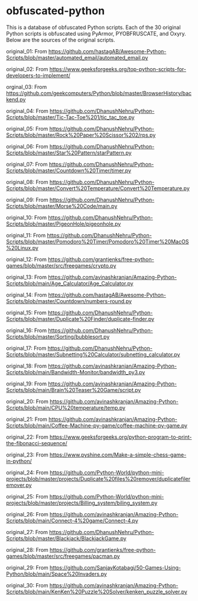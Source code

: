 # obfuscated-python

This is a database of obfuscated Python scripts. Each of the 30 original Python scripts is obfuscated using PyArmor, PYOBFRUSCATE, and Oxyry. Below are the sources of the original scripts. 

original_01: From https://github.com/hastagAB/Awesome-Python-Scripts/blob/master/automated_email/automated_email.py

original_02: From https://www.geeksforgeeks.org/top-python-scripts-for-developers-to-implement/ 

orginal_03: From https://github.com/geekcomputers/Python/blob/master/BrowserHistory/backend.py 

original_04: From https://github.com/DhanushNehru/Python-Scripts/blob/master/Tic-Tac-Toe%201/tic_tac_toe.py 

original_05: From https://github.com/DhanushNehru/Python-Scripts/blob/master/Rock%20Paper%20Scissor%202/rps.py

original_06: From https://github.com/DhanushNehru/Python-Scripts/blob/master/Star%20Pattern/starPattern.py

original_07: From https://github.com/DhanushNehru/Python-Scripts/blob/master/Countdown%20Timer/timer.py

original_08: From https://github.com/DhanushNehru/Python-Scripts/blob/master/Convert%20Temperature/Convert%20Temperature.py

original_09: From https://github.com/DhanushNehru/Python-Scripts/blob/master/Morse%20Code/main.py

original_10: From https://github.com/DhanushNehru/Python-Scripts/blob/master/PigeonHole/pigeonhole.py

original_11: From https://github.com/DhanushNehru/Python-Scripts/blob/master/Pomodoro%20Timer/Pomodoro%20Timer%20MacOS%20Linux.py

original_12: From https://github.com/grantjenks/free-python-games/blob/master/src/freegames/crypto.py

original_13: From https://github.com/avinashkranjan/Amazing-Python-Scripts/blob/main/Age_Calculator/Age_Calculator.py

original_14: From https://github.com/hastagAB/Awesome-Python-Scripts/blob/master/Countdown/numbers-round.py

original_15: From https://github.com/DhanushNehru/Python-Scripts/blob/master/Duplicate%20Finder/duplicate-finder.py 

original_16: From https://github.com/DhanushNehru/Python-Scripts/blob/master/Sorting/bubblesort.py 

original_17: From https://github.com/DhanushNehru/Python-Scripts/blob/master/Subnetting%20Calculator/subnetting_calculator.py

original_18: From https://github.com/avinashkranjan/Amazing-Python-Scripts/blob/main/Bandwidth-Monitor/bandwidth_py3.py

original_19: From https://github.com/avinashkranjan/Amazing-Python-Scripts/blob/main/Brain%20Teaser%20Game/script.py

original_20: From https://github.com/avinashkranjan/Amazing-Python-Scripts/blob/main/CPU%20temperature/temp.py

original_21: From https://github.com/avinashkranjan/Amazing-Python-Scripts/blob/main/Coffee-Machine-py-game/coffee-machine-py-game.py

original_22: From https://www.geeksforgeeks.org/python-program-to-print-the-fibonacci-sequence/ 

original_23: From https://www.pyshine.com/Make-a-simple-chess-game-in-python/

original_24: From https://github.com/Python-World/python-mini-projects/blob/master/projects/Duplicate%20files%20remover/duplicatefileremover.py

original_25: From https://github.com/Python-World/python-mini-projects/blob/master/projects/Billing_system/biling_system.py

original_26: From https://github.com/avinashkranjan/Amazing-Python-Scripts/blob/main/Connect-4%20game/Connect-4.py

original_27: From https://github.com/DhanushNehru/Python-Scripts/blob/master/Blackjack/BlackjackGame.py

original_28: From https://github.com/grantjenks/free-python-games/blob/master/src/freegames/pacman.py

original_29: From https://github.com/SanjayKotabagi/50-Games-Using-Python/blob/main/Space%20Invaders.py

original_30: From https://github.com/avinashkranjan/Amazing-Python-Scripts/blob/main/KenKen%20Puzzle%20Solver/kenken_puzzle_solver.py

